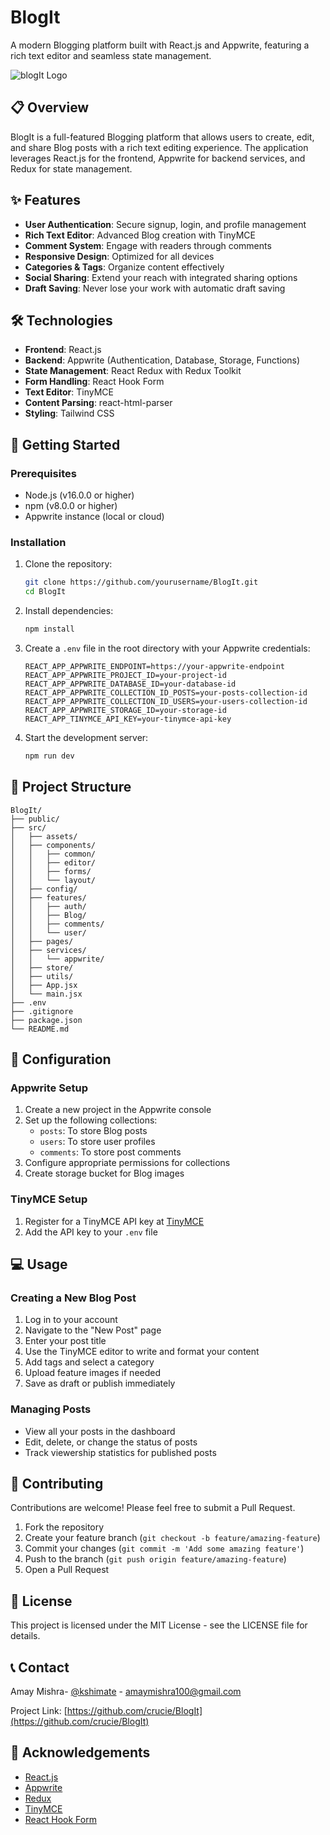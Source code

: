# BlogIt

A modern Blogging platform built with React.js and Appwrite, featuring a rich text editor and seamless state management.

![blogIt Logo](/api/placeholder/400/200) 

## 📋 Overview

BlogIt is a full-featured Blogging platform that allows users to create, edit, and share Blog posts with a rich text editing experience. The application leverages React.js for the frontend, Appwrite for backend services, and Redux for state management.

## ✨ Features

- **User Authentication**: Secure signup, login, and profile management
- **Rich Text Editor**: Advanced Blog creation with TinyMCE
- **Comment System**: Engage with readers through comments
- **Responsive Design**: Optimized for all devices
- **Categories & Tags**: Organize content effectively
- **Social Sharing**: Extend your reach with integrated sharing options
- **Draft Saving**: Never lose your work with automatic draft saving

## 🛠️ Technologies

- **Frontend**: React.js
- **Backend**: Appwrite (Authentication, Database, Storage, Functions)
- **State Management**: React Redux with Redux Toolkit
- **Form Handling**: React Hook Form
- **Text Editor**: TinyMCE
- **Content Parsing**: react-html-parser
- **Styling**: Tailwind CSS

## 🚀 Getting Started

### Prerequisites

- Node.js (v16.0.0 or higher)
- npm (v8.0.0 or higher)
- Appwrite instance (local or cloud)

### Installation

1. Clone the repository:
   ```bash
   git clone https://github.com/yourusername/BlogIt.git
   cd BlogIt
   ```

2. Install dependencies:
   ```bash
   npm install
   ```

3. Create a `.env` file in the root directory with your Appwrite credentials:
   ```
   REACT_APP_APPWRITE_ENDPOINT=https://your-appwrite-endpoint
   REACT_APP_APPWRITE_PROJECT_ID=your-project-id
   REACT_APP_APPWRITE_DATABASE_ID=your-database-id
   REACT_APP_APPWRITE_COLLECTION_ID_POSTS=your-posts-collection-id
   REACT_APP_APPWRITE_COLLECTION_ID_USERS=your-users-collection-id
   REACT_APP_APPWRITE_STORAGE_ID=your-storage-id
   REACT_APP_TINYMCE_API_KEY=your-tinymce-api-key
   ```

4. Start the development server:
   ```bash
   npm run dev
   ```

## 📁 Project Structure

```
BlogIt/
├── public/
├── src/
│   ├── assets/
│   ├── components/
│   │   ├── common/
│   │   ├── editor/
│   │   ├── forms/
│   │   └── layout/
│   ├── config/
│   ├── features/
│   │   ├── auth/
│   │   ├── Blog/
│   │   ├── comments/
│   │   └── user/
│   ├── pages/
│   ├── services/
│   │   └── appwrite/
│   ├── store/
│   ├── utils/
│   ├── App.jsx
│   └── main.jsx
├── .env
├── .gitignore
├── package.json
└── README.md
```

## 🔧 Configuration

### Appwrite Setup

1. Create a new project in the Appwrite console
2. Set up the following collections:
   - `posts`: To store Blog posts
   - `users`: To store user profiles
   - `comments`: To store post comments
3. Configure appropriate permissions for collections
4. Create storage bucket for Blog images

### TinyMCE Setup

1. Register for a TinyMCE API key at [TinyMCE](https://www.tiny.cloud/)
2. Add the API key to your `.env` file

## 💻 Usage

### Creating a New Blog Post

1. Log in to your account
2. Navigate to the "New Post" page
3. Enter your post title
4. Use the TinyMCE editor to write and format your content
5. Add tags and select a category
6. Upload feature images if needed
7. Save as draft or publish immediately

### Managing Posts

- View all your posts in the dashboard
- Edit, delete, or change the status of posts
- Track viewership statistics for published posts

## 🤝 Contributing

Contributions are welcome! Please feel free to submit a Pull Request.

1. Fork the repository
2. Create your feature branch (`git checkout -b feature/amazing-feature`)
3. Commit your changes (`git commit -m 'Add some amazing feature'`)
4. Push to the branch (`git push origin feature/amazing-feature`)
5. Open a Pull Request

## 📄 License

This project is licensed under the MIT License - see the LICENSE file for details.

## 📞 Contact

Amay Mishra- [@kshimate](https://twitter.com/kshimate) - amaymishra100@gmail.com

Project Link: [https://github.com/crucie/BlogIt](https://github.com/crucie/BlogIt)

## 🙏 Acknowledgements

- [React.js](https://reactjs.org/)
- [Appwrite](https://appwrite.io/)
- [Redux](https://redux.js.org/)
- [TinyMCE](https://www.tiny.cloud/)
- [React Hook Form](https://react-hook-form.com/)